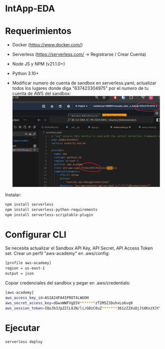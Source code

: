 # IntApp-EDA

# Requerimientos
- Docker (https://www.docker.com/)
- Serverless (https://serverless.com/ -> Registrarse / Crear Cuenta)
- Node JS y NPM (v21.1.0+)
- Python 3.10+

- Modificar numero de cuenta de sandbox en serverless.yaml, actualizar todos los lugares donde diga "637423304975" por el numero de tu cuenta de AWS del sandbox: 
![alt text](.doc/image.png)

Instalar:
```bash 
npm install serverless
npm install serverless-python-requirements
npm install serverless-scriptable-plugin
```

# Configurar CLI
Se necesita actualizar el Sandbox API Key, API Secret, API Access Token set. Crear un perfil "aws-academy" en .aws/config:
```bash 
[profile aws-academy]
region = us-east-1
output = json
```
Copiar credenciales del sandbox y pegar en .aws/credentials:
```bash 
[aws-academy]
aws_access_key_id=ASIA24FA4IFROT4LWUOH
aws_secret_access_key=dGwxWWFVgESV*******zT2M5ZJDuhxLo6vq9
aws_session_token=IQoJb3JpZ2lL8JN/li/G0zC0uZ*******361zZ2XuQjJtdKxzXJtYFTW02M+izA==
```

# Ejecutar
```bash 
serverless deploy
```